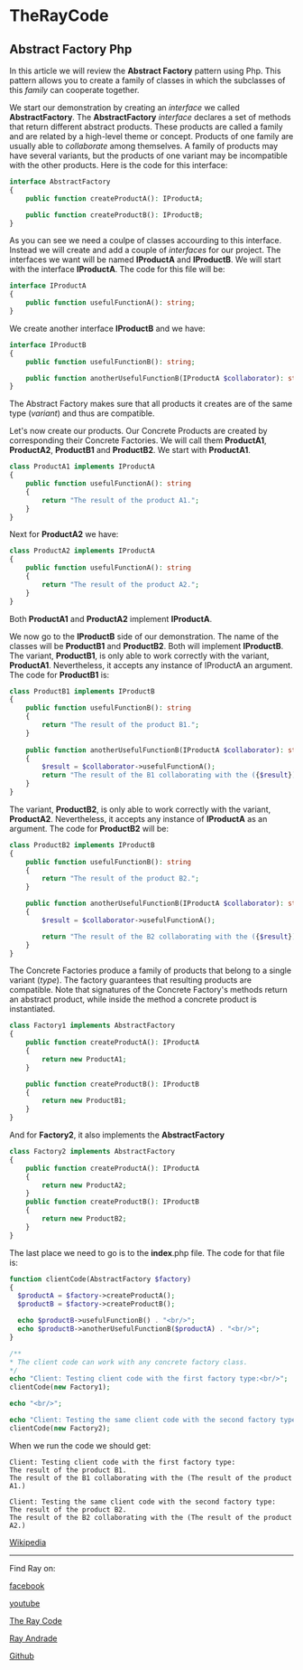 # TheRayCode
## Abstract Factory Php

In this article we will review the **Abstract Factory** pattern using Php.
This pattern allows you to create a family of classes in which the subclasses of this *family* can cooperate together.

We start our demonstration by creating an *interface* we called **AbstractFactory**.
The **AbstractFactory** *interface* declares a set of methods that return different abstract products. 
These products are called a family and are related by a high-level theme or concept. 
Products of one family are usually able to *collaborate* among themselves. 
A family of products may have several variants, but the products of one variant may be incompatible with the other products.
Here is the code for this interface:
```php
interface AbstractFactory
{
    public function createProductA(): IProductA;

    public function createProductB(): IProductB;
}
```
As you can see we need a coulpe of classes accourding to this interface.
Instead we will create and add a couple of *interfaces* for our project.
The interfaces we want will be named **IProductA** and **IProductB**.
We will start with the interface **IProductA**.
The code for this file will be:
```php
interface IProductA
{
    public function usefulFunctionA(): string;
}
```

We create another interface **IProductB** and we have:
```php
interface IProductB
{
    public function usefulFunctionB(): string;

    public function anotherUsefulFunctionB(IProductA $collaborator): string;
}
```
The Abstract Factory makes sure that all products it creates are of the same type (*variant*) and thus are compatible.

Let's now create our products.
Our Concrete Products are created by corresponding their Concrete Factories.
We will call them **ProductA1**, **ProductA2**, **ProductB1** and **ProductB2**.
We start with **ProductA1**.
```php
class ProductA1 implements IProductA
{
    public function usefulFunctionA(): string
    {
        return "The result of the product A1.";
    }
}

```
Next for **ProductA2** we have:
```php
class ProductA2 implements IProductA
{
    public function usefulFunctionA(): string
    {
        return "The result of the product A2.";
    }
}
```
Both **ProductA1** and **ProductA2** implement **IProductA**.

We now go to the **IProductB** side of our demonstration.
The name of the classes will be **ProductB1** and **ProductB2**.
Both will implement **IProductB**.
The variant, **ProductB1**, is only able to work correctly with the variant, **ProductA1**. Nevertheless, it accepts any instance of IProductA an argument.
The code for **ProductB1** is:
```php
class ProductB1 implements IProductB
{
    public function usefulFunctionB(): string
    {
        return "The result of the product B1.";
    }
    
    public function anotherUsefulFunctionB(IProductA $collaborator): string
    {
        $result = $collaborator->usefulFunctionA();
        return "The result of the B1 collaborating with the ({$result})";
    }
}
```
The variant, **ProductB2**, is only able to work correctly with the variant, **ProductA2**. 
Nevertheless, it accepts any instance of **IProductA** as an argument.
The code for **ProductB2** will be:
```php
class ProductB2 implements IProductB
{
    public function usefulFunctionB(): string
    {
        return "The result of the product B2.";
    }

    public function anotherUsefulFunctionB(IProductA $collaborator): string
    {
        $result = $collaborator->usefulFunctionA();

        return "The result of the B2 collaborating with the ({$result})";
    }
}
```
The Concrete Factories produce a family of products that belong to a single variant (*type*). 
The factory guarantees that resulting products are compatible. 
Note that signatures of the Concrete Factory's methods return an abstract product, while inside the method a concrete product is instantiated.

```php
class Factory1 implements AbstractFactory
{
    public function createProductA(): IProductA
    {
        return new ProductA1;
    }

    public function createProductB(): IProductB
    {
        return new ProductB1;
    }
}
```

And for **Factory2**, it also implements the **AbstractFactory**
```php
class Factory2 implements AbstractFactory
{
    public function createProductA(): IProductA
    {
        return new ProductA2;
    }
    public function createProductB(): IProductB
    {
        return new ProductB2;
    }
}
```
The last place we need to go is to the **index**.php file.
The code for that file is:
```php
function clientCode(AbstractFactory $factory)
{
  $productA = $factory->createProductA();
  $productB = $factory->createProductB();

  echo $productB->usefulFunctionB() . "<br/>";
  echo $productB->anotherUsefulFunctionB($productA) . "<br/>";
}

/**
* The client code can work with any concrete factory class.
*/
echo "Client: Testing client code with the first factory type:<br/>";
clientCode(new Factory1);

echo "<br/>";

echo "Client: Testing the same client code with the second factory type:<br/>";
clientCode(new Factory2);
```
When we run the code we should get:

```
Client: Testing client code with the first factory type:
The result of the product B1.
The result of the B1 collaborating with the (The result of the product A1.)

Client: Testing the same client code with the second factory type:
The result of the product B2.
The result of the B2 collaborating with the (The result of the product A2.)
```


[Wikipedia](https://en.wikipedia.org/wiki/Abstract_factory_pattern)


----------------------------------------------------------------------------------------------------

Find Ray on:

[facebook](https://www.facebook.com/TheRayCode/)

[youtube](https://www.youtube.com/user/AndradeRay/)

[The Ray Code](https://www.RayAndrade.com)

[Ray Andrade](https://www.RayAndrade.org)













































[Github](https://www.TheRayCode.com)
